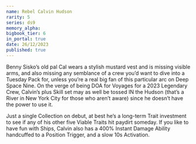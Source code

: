 ```yaml
---
name: Rebel Calvin Hudson
rarity: 5
series: ds9
memory_alpha:
bigbook_tier: 6
in_portal: true
date: 26/12/2023
published: true
---
```


Benny Sisko’s old pal Cal wears a stylish mustard vest and is missing visible arms, and also missing any semblance of a crew you’d want to dive into a Tuesday Pack for, unless you’re a real big fan of this particular arc on Deep Space Nine. On the verge of being DOA for Voyages for a 2023 Legendary Crew, Calvin’s plus Skill set may as well be tossed IN the Hudson (that’s a River in New York City for those who aren’t aware) since he doesn’t have the power to use it. 

Just a single Collection on debut, at best he’s a long-term Trait investment to see if any of his other five Viable Traits hit paydirt someday. If you like to have fun with Ships, Calvin also has a 400% Instant Damage Ability handcuffed to a Position Trigger, and a slow 10s Activation.
